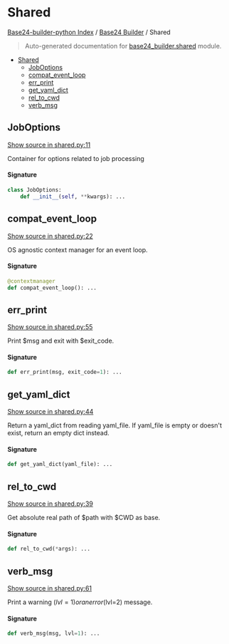 # Shared

[Base24-builder-python Index](../README.md#base24-builder-python-index) /
[Base24 Builder](./index.md#base24-builder) /
Shared

> Auto-generated documentation for [base24_builder.shared](../../../base24_builder/shared.py) module.

- [Shared](#shared)
  - [JobOptions](#joboptions)
  - [compat_event_loop](#compat_event_loop)
  - [err_print](#err_print)
  - [get_yaml_dict](#get_yaml_dict)
  - [rel_to_cwd](#rel_to_cwd)
  - [verb_msg](#verb_msg)

## JobOptions

[Show source in shared.py:11](../../../base24_builder/shared.py#L11)

Container for options related to job processing

#### Signature

```python
class JobOptions:
    def __init__(self, **kwargs): ...
```



## compat_event_loop

[Show source in shared.py:22](../../../base24_builder/shared.py#L22)

OS agnostic context manager for an event loop.

#### Signature

```python
@contextmanager
def compat_event_loop(): ...
```



## err_print

[Show source in shared.py:55](../../../base24_builder/shared.py#L55)

Print $msg and exit with $exit_code.

#### Signature

```python
def err_print(msg, exit_code=1): ...
```



## get_yaml_dict

[Show source in shared.py:44](../../../base24_builder/shared.py#L44)

Return a yaml_dict from reading yaml_file. If yaml_file is empty or
doesn't exist, return an empty dict instead.

#### Signature

```python
def get_yaml_dict(yaml_file): ...
```



## rel_to_cwd

[Show source in shared.py:39](../../../base24_builder/shared.py#L39)

Get absolute real path of $path with $CWD as base.

#### Signature

```python
def rel_to_cwd(*args): ...
```



## verb_msg

[Show source in shared.py:61](../../../base24_builder/shared.py#L61)

Print a warning ($lvl=1) or an error ($lvl=2) message.

#### Signature

```python
def verb_msg(msg, lvl=1): ...
```

